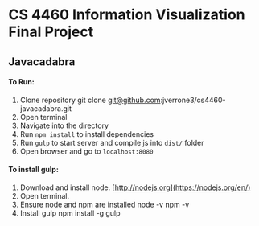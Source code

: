 # CS 4460 Information Visualization Final Project
## Javacadabra

#### To Run:
1. Clone repository
        git clone git@github.com:jverrone3/cs4460-javacadabra.git
2. Open terminal
3. Navigate into the directory
4. Run `npm install` to install dependencies
5. Run `gulp` to start server and compile js into `dist/` folder
6. Open browser and go to `localhost:8080`

#### To install gulp:
1. Download and install node. [http://nodejs.org](https://nodejs.org/en/)
2. Open terminal.
3. Ensure node and npm are installed
        node -v
        npm -v
4. Install gulp
        npm install -g gulp